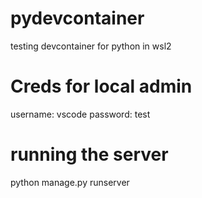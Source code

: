 # pydevcontainer
testing devcontainer for python in wsl2

# Creds for local admin
username: vscode
password: test

# running the server
python manage.py runserver